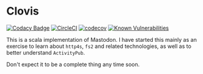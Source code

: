 # Clovis

[![Codacy Badge](https://api.codacy.com/project/badge/Grade/5de11d304f104a5a96c2da15adf45c42)](https://www.codacy.com/app/WellFactored/clovis?utm_source=github.com&amp;utm_medium=referral&amp;utm_content=WellFactored/clovis&amp;utm_campaign=Badge_Grade)
[![CircleCI](https://circleci.com/gh/WellFactored/clovis.svg?style=svg)](https://circleci.com/gh/WellFactored/clovis)
[![codecov](https://codecov.io/gh/WellFactored/clovis/branch/master/graph/badge.svg)](https://codecov.io/gh/WellFactored/clovis)
[![Known Vulnerabilities](https://snyk.io/test/github/WellFactored/clovis/badge.svg?targetFile=build.sbt)](https://snyk.io/test/github/WellFactored/clovis?targetFile=build.sbt)

This is a scala implementation of Mastodon. I have started this mainly as an exercise to learn about
`http4s`, `fs2` and related technologies, as well as to better understand `ActivityPub`. 

Don't expect it to be a complete thing any time soon.
